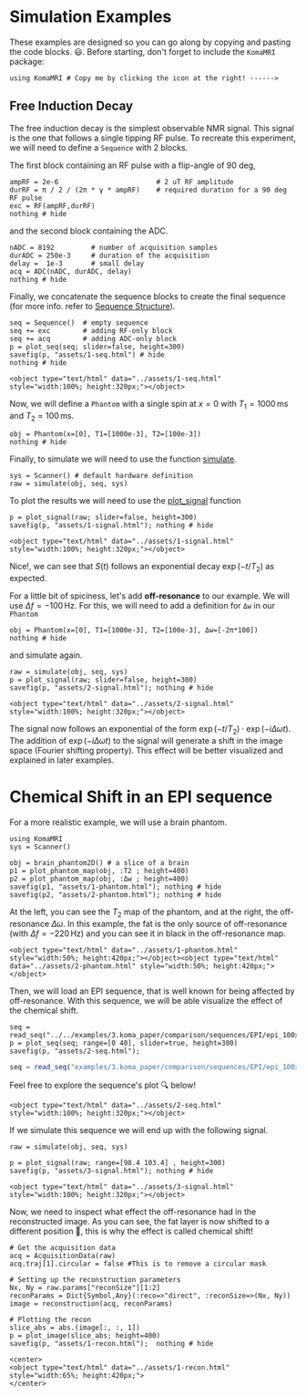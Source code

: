 # Simulation Examples

These examples are designed so you can go along by copying and pasting the code blocks. 😃. Before starting, don't forget to include the `KomaMRI` package:
```@example 1
using KomaMRI # Copy me by clicking the icon at the right! ------>
```

## Free Induction Decay

The free induction decay is the simplest observable NMR signal. This signal is the one that follows a single tipping RF pulse. To recreate this experiment, we will need to define a `Sequence` with 2 blocks. 

The first block containing an RF pulse with a flip-angle of 90 deg, 
```@example 1
ampRF = 2e-6                        # 2 uT RF amplitude
durRF = π / 2 / (2π * γ * ampRF)    # required duration for a 90 deg RF pulse
exc = RF(ampRF,durRF)
nothing # hide
```
and the second block containing the ADC.
```@example 1
nADC = 8192         # number of acquisition samples
durADC = 250e-3     # duration of the acquisition
delay =  1e-3       # small delay
acq = ADC(nADC, durADC, delay)
nothing # hide
```
Finally, we concatenate the sequence blocks to create the final sequence (for more info. refer to [Sequence Structure](useful-information.md#Sequence-Structure)).
```@example 1
seq = Sequence()  # empty sequence
seq += exc        # adding RF-only block
seq += acq        # adding ADC-only block
p = plot_seq(seq; slider=false, height=300)
savefig(p, "assets/1-seq.html") # hide
nothing # hide
```
```@raw html
<object type="text/html" data="../assets/1-seq.html" style="width:100%; height:320px;"></object>
```
Now, we will define a `Phantom` with a single spin at $x=0$ with $T_1=1000\,\mathrm{ms}$ and $T_2=100\,\mathrm{ms}$.
```@example 1
obj = Phantom(x=[0], T1=[1000e-3], T2=[100e-3])
nothing # hide
```

Finally, to simulate we will need to use the function [simulate](@ref).
```@example 1
sys = Scanner() # default hardware definition
raw = simulate(obj, seq, sys)
``` 
To plot the results we will need to use the [plot_signal](@ref) function 

```@example 1
p = plot_signal(raw; slider=false, height=300)
savefig(p, "assets/1-signal.html"); nothing # hide
```
```@raw html
<object type="text/html" data="../assets/1-signal.html" style="width:100%; height:320px;"></object>
```
Nice!, we can see that $S(t)$ follows an exponential decay $\exp(-t/T_2)$ as expected.

For a little bit of spiciness, let's add **off-resonance** to our example. We will use $\Delta f=-100\,\mathrm{Hz}$. For this, we will need to add a definition for `Δw` in our `Phantom`
```@example 1
obj = Phantom(x=[0], T1=[1000e-3], T2=[100e-3], Δw=[-2π*100])
nothing # hide
```
and simulate again.
```@setup 1
raw = simulate(obj, seq, sys)
p = plot_signal(raw; slider=false, height=300)
savefig(p, "assets/2-signal.html"); nothing # hide
```
```@raw html
<object type="text/html" data="../assets/2-signal.html" style="width:100%; height:320px;"></object>
```
The signal now follows an exponential of the form $\exp(-t/T_2)\cdot\exp(-i\Delta\omega t)$. The addition of $\exp(-i\Delta\omega t)$ to the signal will generate a shift in the image space (Fourier shifting property). This effect will be better visualized and explained in later examples.

# Chemical Shift in an EPI sequence

For a more realistic example, we will use a brain phantom. 

```@setup 2
using KomaMRI
sys = Scanner()
```
```@example 2
obj = brain_phantom2D() # a slice of a brain
p1 = plot_phantom_map(obj, :T2 ; height=400)
p2 = plot_phantom_map(obj, :Δw ; height=400)
savefig(p1, "assets/1-phantom.html"); nothing # hide
savefig(p2, "assets/2-phantom.html"); nothing # hide
```
At the left, you can see the $T_2$ map of the phantom, and at the right, the off-resonance $\Delta\omega$. In this example, the fat is the only source of off-resonance (with $\Delta f =  -220\,\mathrm{Hz}$) and you can see it in black in the off-resonance map.
```@raw html
<object type="text/html" data="../assets/1-phantom.html" style="width:50%; height:420px;"></object><object type="text/html" data="../assets/2-phantom.html" style="width:50%; height:420px;"></object>
```
Then, we will load an EPI sequence, that is well known for being affected by off-resonance. With this sequence, we will be able visualize the effect of the chemical shift.

```@setup 2
seq = read_seq("../../examples/3.koma_paper/comparison/sequences/EPI/epi_100x100_TE100_FOV230.seq")
p = plot_seq(seq; range=[0 40], slider=true, height=300)
savefig(p, "assets/2-seq.html"); 
```
```julia
seq = read_seq("examples/3.koma_paper/comparison/sequences/EPI/epi_100x100_TE100_FOV230.seq")
```
Feel free to explore the sequence's plot 🔍 below!
```@raw html
<object type="text/html" data="../assets/2-seq.html" style="width:100%; height:320px;"></object>
```
If we simulate this sequence we will end up with the following signal.
```@example 2
raw = simulate(obj, seq, sys)
```
```@setup 2
p = plot_signal(raw; range=[98.4 103.4] , height=300)
savefig(p, "assets/3-signal.html"); nothing # hide
```
```@raw html
<object type="text/html" data="../assets/3-signal.html" style="width:100%; height:320px;"></object>
```
Now, we need to inspect what effect the off-resonance had in the reconstructed image. As you can see, the fat layer is now shifted to a different position 🤯, this is why the effect is called chemical shift!
```@example 2
# Get the acquisition data
acq = AcquisitionData(raw)
acq.traj[1].circular = false #This is to remove a circular mask

# Setting up the reconstruction parameters
Nx, Ny = raw.params["reconSize"][1:2]
reconParams = Dict{Symbol,Any}(:reco=>"direct", :reconSize=>(Nx, Ny))
image = reconstruction(acq, reconParams)

# Plotting the recon
slice_abs = abs.(image[:, :, 1])
p = plot_image(slice_abs; height=400)
savefig(p, "assets/1-recon.html");  nothing # hide
```
```@raw html
<center>
<object type="text/html" data="../assets/1-recon.html" style="width:65%; height:420px;">
</center>
```